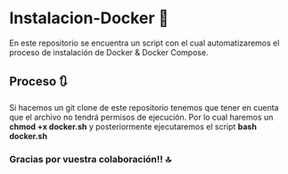 # Instalacion-Docker 🐳
En este repositorio se encuentra un script con el cual automatizaremos el proceso de instalación de Docker & Docker Compose.

## Proceso 🔃
Si hacemos un git clone de este repositorio tenemos que tener en cuenta que el archivo no tendrá permisos de ejecución. Por lo cual haremos un **chmod +x docker.sh** y posteriormente ejecutaremos el script **bash docker.sh**

### Gracias por vuestra colaboración!! 🔝
